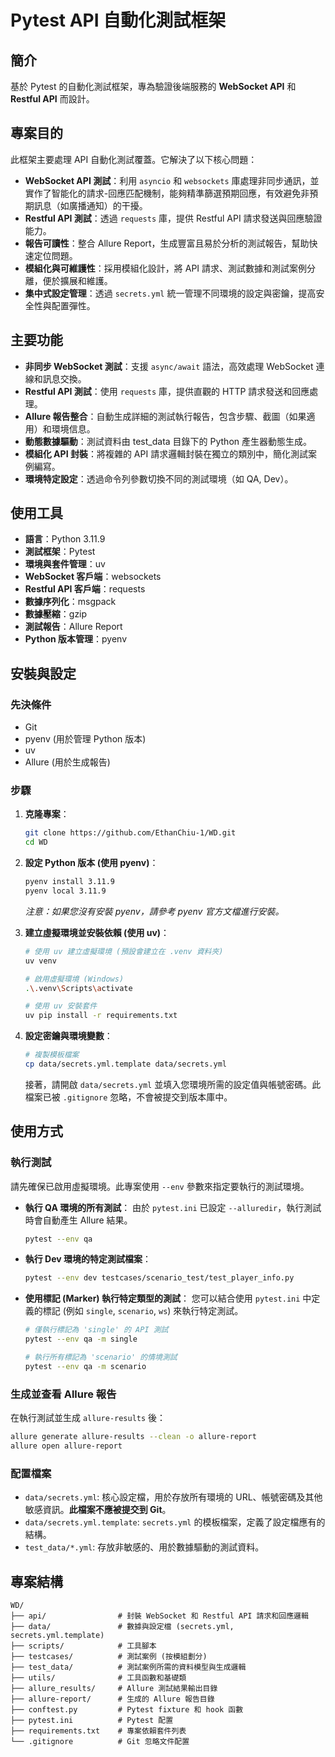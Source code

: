 # Pytest API 自動化測試框架

## 簡介

基於 Pytest 的自動化測試框架，專為驗證後端服務的 **WebSocket API** 和 **Restful API** 而設計。

## 專案目的

此框架主要處理 API 自動化測試覆蓋。它解決了以下核心問題：

*   **WebSocket API 測試**：利用 `asyncio` 和 `websockets` 庫處理非同步通訊，並實作了智能化的請求-回應匹配機制，能夠精準篩選預期回應，有效避免非預期訊息（如廣播通知）的干擾。
*   **Restful API 測試**：透過 `requests` 庫，提供 Restful API 請求發送與回應驗證能力。
*   **報告可讀性**：整合 Allure Report，生成豐富且易於分析的測試報告，幫助快速定位問題。
*   **模組化與可維護性**：採用模組化設計，將 API 請求、測試數據和測試案例分離，便於擴展和維護。
*   **集中式設定管理**：透過 `secrets.yml` 統一管理不同環境的設定與密鑰，提高安全性與配置彈性。

## 主要功能

*   **非同步 WebSocket 測試**：支援 `async/await` 語法，高效處理 WebSocket 連線和訊息交換。
*   **Restful API 測試**：使用 `requests` 庫，提供直觀的 HTTP 請求發送和回應處理。
*   **Allure 報告整合**：自動生成詳細的測試執行報告，包含步驟、截圖（如果適用）和環境信息。
*   **動態數據驅動**：測試資料由 test_data 目錄下的 Python 產生器動態生成。
*   **模組化 API 封裝**：將複雜的 API 請求邏輯封裝在獨立的類別中，簡化測試案例編寫。
*   **環境特定設定**：透過命令列參數切換不同的測試環境（如 QA, Dev）。

## 使用工具

*   **語言**：Python 3.11.9
*   **測試框架**：Pytest
*   **環境與套件管理**：uv
*   **WebSocket 客戶端**：websockets
*   **Restful API 客戶端**：requests
*   **數據序列化**：msgpack
*   **數據壓縮**：gzip
*   **測試報告**：Allure Report
*   **Python 版本管理**：pyenv

## 安裝與設定

### 先決條件

*   Git
*   pyenv (用於管理 Python 版本)
*   uv
*   Allure (用於生成報告)

### 步驟

1.  **克隆專案**：
    ```bash
    git clone https://github.com/EthanChiu-1/WD.git
    cd WD
    ```

2.  **設定 Python 版本 (使用 pyenv)**：
    ```bash
    pyenv install 3.11.9
    pyenv local 3.11.9
    ```
    *注意：如果您沒有安裝 pyenv，請參考 pyenv 官方文檔進行安裝。*

3.  **建立虛擬環境並安裝依賴 (使用 uv)**：
    ```bash
    # 使用 uv 建立虛擬環境 (預設會建立在 .venv 資料夾)
    uv venv

    # 啟用虛擬環境 (Windows)
    .\.venv\Scripts\activate

    # 使用 uv 安裝套件
    uv pip install -r requirements.txt
    ```

4.  **設定密鑰與環境變數**：
    ```bash
    # 複製模板檔案
    cp data/secrets.yml.template data/secrets.yml
    ```
    接著，請開啟 `data/secrets.yml` 並填入您環境所需的設定值與帳號密碼。此檔案已被 `.gitignore` 忽略，不會被提交到版本庫中。


## 使用方式

### 執行測試

請先確保已啟用虛擬環境。此專案使用 `--env` 參數來指定要執行的測試環境。

*   **執行 QA 環境的所有測試**：
    由於 `pytest.ini` 已設定 `--alluredir`，執行測試時會自動產生 Allure 結果。
    ```bash
    pytest --env qa
    ```

*   **執行 Dev 環境的特定測試檔案**：
    ```bash
    pytest --env dev testcases/scenario_test/test_player_info.py
    ```

*   **使用標記 (Marker) 執行特定類型的測試**：
    您可以結合使用 `pytest.ini` 中定義的標記 (例如 `single`, `scenario`, `ws`) 來執行特定測試。
    ```bash
    # 僅執行標記為 'single' 的 API 測試
    pytest --env qa -m single

    # 執行所有標記為 'scenario' 的情境測試
    pytest --env qa -m scenario
    ```

### 生成並查看 Allure 報告

在執行測試並生成 `allure-results` 後：

```bash
allure generate allure-results --clean -o allure-report
allure open allure-report
```

### 配置檔案

*   `data/secrets.yml`: 核心設定檔，用於存放所有環境的 URL、帳號密碼及其他敏感資訊。**此檔案不應被提交到 Git**。
*   `data/secrets.yml.template`: `secrets.yml` 的模板檔案，定義了設定檔應有的結構。
*   `test_data/*.yml`: 存放非敏感的、用於數據驅動的測試資料。

## 專案結構

```
WD/
├── api/                # 封裝 WebSocket 和 Restful API 請求和回應邏輯
├── data/               # 數據與設定檔 (secrets.yml, secrets.yml.template)
├── scripts/            # 工具腳本
├── testcases/          # 測試案例 (按模組劃分)
├── test_data/          # 測試案例所需的資料模型與生成邏輯
├── utils/              # 工具函數和基礎類
├── allure_results/     # Allure 測試結果輸出目錄
├── allure-report/      # 生成的 Allure 報告目錄
├── conftest.py         # Pytest fixture 和 hook 函數
├── pytest.ini          # Pytest 配置
├── requirements.txt    # 專案依賴套件列表
└── .gitignore          # Git 忽略文件配置
```